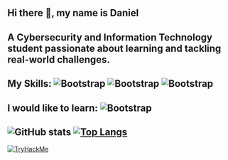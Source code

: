 ## Hi there 👋, my name is Daniel


## A Cybersecurity and Information Technology student passionate about learning and tackling real-world challenges.
## My Skills: ![Bootstrap](https://img.shields.io/badge/--05122A?style=flat&logo=C&color=353535) ![Bootstrap](https://img.shields.io/badge/-C%2B%2B-05122A?style=flat&logo=C++&color=0000FF) ![Bootstrap](https://img.shields.io/badge/-Python-05122A?style=flat&logo=Python&color=FFFF00)

## I would like to learn: ![Bootstrap](https://img.shields.io/badge/-Bash/Shell-05122A?style=flat&logo=Bash/Shell&color=353535)

       
## ![GitHub stats](https://github-readme-stats.vercel.app/api?username=Xocth&show_icons=true) [![Top Langs](https://github-readme-stats.vercel.app/api/top-langs/?username=Xocth)](https://github.com/anuraghazra/github-readme-stats)



[![TryHackMe](https://tryhackme-badges.s3.amazonaws.com/Xocth.png)](https://tryhackme.com/p/Xocth)
